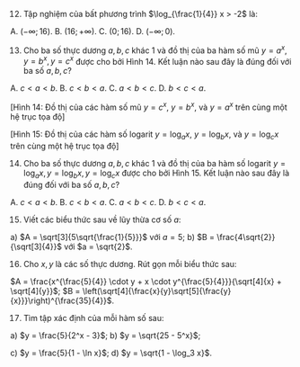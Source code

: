 12. Tập nghiệm của bất phương trình $\log_{\frac{1}{4}} x > -2$ là:

A. $(-\infty ; 16)$.     B. $(16 ; +\infty)$.     C. $(0 ; 16)$.     D. $(-\infty ; 0)$.

13. Cho ba số thực dương $a, b, c$ khác 1 và đồ thị của ba hàm số mũ $y = a^x, y = b^x, y = c^x$ được cho bởi Hình 14. Kết luận nào sau đây là đúng đối với ba số $a, b, c$?

A. $c < a < b$.     B. $c < b < a$.     C. $a < b < c$.     D. $b < c < a$.

[Hình 14: Đồ thị của các hàm số mũ $y = c^x$, $y = b^x$, và $y = a^x$ trên cùng một hệ trục tọa độ]

[Hình 15: Đồ thị của các hàm số logarit $y = \log_a x$, $y = \log_b x$, và $y = \log_c x$ trên cùng một hệ trục tọa độ]

14. Cho ba số thực dương $a, b, c$ khác 1 và đồ thị của ba hàm số logarit $y = \log_a x, y = \log_b x, y = \log_c x$ được cho bởi Hình 15. Kết luận nào sau đây là đúng đối với ba số $a, b, c$?

A. $c < a < b$.     B. $c < b < a$.     C. $a < b < c$.     D. $b < c < a$.

15. Viết các biểu thức sau về lũy thừa cơ số $a$:

a) $A = \sqrt[3]{5\sqrt{\frac{1}{5}}}$ với $a = 5$;     b) $B = \frac{4\sqrt{2}}{\sqrt[3]{4}}$ với $a = \sqrt{2}$.

16. Cho $x, y$ là các số thực dương. Rút gọn mỗi biểu thức sau:

$A = \frac{x^{\frac{5}{4}} \cdot y + x \cdot y^{\frac{5}{4}}}{\sqrt[4]{x} + \sqrt[4]{y}}$;     $B = \left(\sqrt[4]{\frac{x}{y}\sqrt[5]{\frac{y}{x}}}\right)^{\frac{35}{4}}$.

17. Tìm tập xác định của mỗi hàm số sau:

a) $y = \frac{5}{2^x - 3}$;     b) $y = \sqrt{25 - 5^x}$;

c) $y = \frac{5}{1 - \ln x}$;     d) $y = \sqrt{1 - \log_3 x}$.
